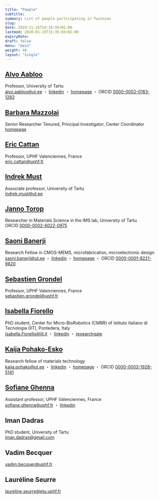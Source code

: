 ```yaml
---
title: "People"
subtitle:
summary: List of people participating in Twinnims
slug:
date: 2019-11-16T14:19:55+02:00
lastmod: 2020-01-15T15:35:03+02:00
expiryDate: 
draft: false
menu: "main"
weight: 40
layout: "single"
---
```


## [Alvo Aabloo](aabloo)

Professor, University of Tartu\
<alvo.aabloo@ut.ee> ・ [linkedin](https://www.linkedin.com/in/alvoaabloo/) ・ [homepage](https://ims.ut.ee/User:Alvo) ・ ORCID [0000-0002-0183-1282](https://orcid.org/0000-0002-0183-1282)

## [Barbara Mazzolai](mazzolai)

Senior Researcher Tenured, Principal Investigator, Center Coordinator\
[homepage](https://www.iit.it/people/barbara-mazzolai)

## [Eric Cattan](cattan)

Professor, UPHF Valenciennes, France\
<eric.cattan@uphf.fr>

## [Indrek Must](must)

Associate professor, University of Tartu\
<indrek.must@ut.ee>

## [Janno Torop](torop)

Researcher in Materials Science in the IMS lab, University of Tartu\
ORCID [0000-0002-6022-0975](https://orcid.org/0000-0002-6022-0975)

## [Saoni Banerji](banerji)

Research Fellow in CMOS-MEMS, microfabrication, microelectronic design\
<saoni.banerji@ut.ee> ・ [linkedin](https://www.linkedin.com/in/saonibanerji/) ・ [homepage](https://ims.ut.ee/User:Saoni) ・ ORCID [0000-0001-8221-9820](https://orcid.org/0000-0001-8221-9820)

## [Sebastien Grondel](grondel)

Professor, UPHF Valenciennes, France\
<sebastien.grondel@uphf.fr>

## [Isabella Fiorello](fiorello)

PhD student, Center for Micro-BioRobotics (CMBR) of Istituto Italiano di Tecnologia (IIT), Pontedera, Italy\
<Isabella.Fiorello@iit.it> ・ [linkedin](https://www.linkedin.com/in/isabella-fiorello) ・ [researchgate](https://www.researchgate.net/profile/Isabella_Fiorello2)

## [Kaija Pohako-Esko](pohako-esko)

Research fellow of materials technology\
<kaija.pohako@ut.ee> ・ [linkedin](https://www.linkedin.com/in/kaija-pohako-esko) ・ [homepage](https://ims.ut.ee/User:Gajanee) ・ ORCID [0000-0003-1928-5141](https://orcid.org/0000-0003-1928-5141)

## [Sofiane Ghenna](ghenna)

Assistant professor, UPHF Valenciennes, France\
<sofiane.ghenna@uphf.fr> ・ [linkedin](https://www.linkedin.com/in/sofiane-ghenna)

## Iman Dadras

PhD student, University of Tartu\
<iman.dadras@gmail.com>

## Vadim Becquer

<vadim.becquer@uphf.fr>

## Lauréline Seurre

<laureline.seurre@etu.uphf.fr>

